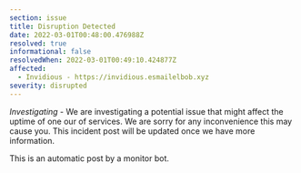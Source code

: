 ```yaml
---
section: issue
title: Disruption Detected
date: 2022-03-01T00:48:00.476988Z
resolved: true
informational: false
resolvedWhen: 2022-03-01T00:49:10.424877Z
affected:
  - Invidious - https://invidious.esmailelbob.xyz
severity: disrupted
---
```

*Investigating* - We are investigating a potential issue that might affect the uptime of one our of services. We are sorry for any inconvenience this may cause you. This incident post will be updated once we have more information.

This is an automatic post by a monitor bot.
        